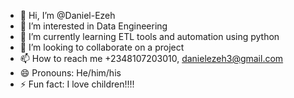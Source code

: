 - 👋 Hi, I’m @Daniel-Ezeh
- 👀 I’m interested in Data Engineering
- 🌱 I’m currently learning ETL tools and automation using python
- 💞️ I’m looking to collaborate on a project
- 📫 How to reach me +2348107203010, danielezeh3@gmail.com
- 😄 Pronouns: He/him/his
- ⚡ Fun fact: I love children!!!!

<!---
Daniel-Ezeh/Daniel-Ezeh is a ✨ special ✨ repository because its `README.md` (this file) appears on your GitHub profile.
You can click the Preview link to take a look at your changes.
--->
